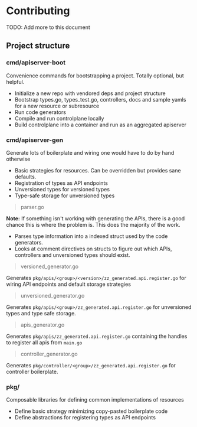# Contributing

TODO: Add more to this document

## Project structure
 
### cmd/apiserver-boot

Convenience commands for bootstrapping a project.  Totally optional, but helpful.
 
- Initialize a new repo with vendored deps and project structure
- Bootstrap types.go, types_test.go, controllers, docs and sample yamls for a new resource or subresource
- Run code generators
- Compile and run controlplane locally
- Build controlplane into a container and run as an aggregated apiserver

### cmd/apiserver-gen

Generate lots of boilerplate and wiring one would have to do by hand otherwise

- Basic strategies for resources.  Can be overridden but provides sane defaults.
- Registration of types as API endpoints
- Unversioned types for versioned types
- Type-safe storage for unversioned types

> parser.go

**Note:** If something isn't working with generating the APIs, there is a good chance this is
where the problem is.  This does the majority of the work.

- Parses type information into a indexed struct used by the code generators.
- Looks at comment directives on structs to figure out which APIs, controllers and
  unversioned types should exist.

> versioned_generator.go

Generates `pkg/apis/<group>/<version>/zz_generated.api.register.go` for
wiring API endpoints and default storage strategies

> unversioned_generator.go

Generates `pkg/apis/<group>/zz_generated.api.register.go` for
unversioned types and type safe storage.

> apis_generator.go

Generates `pkg/apis/zz_generated.api.register.go` containing the handles to
register all apis from `main.go`

> controller_generator.go

Generates `pkg/controller/<group>/zz_generated.api.register.go` for controller
boilerplate.

### pkg/

Composable libraries for defining common implementations of resources

- Define basic strategy minimizing copy-pasted boilerplate code
- Define abstractions for registering types as API endpoints